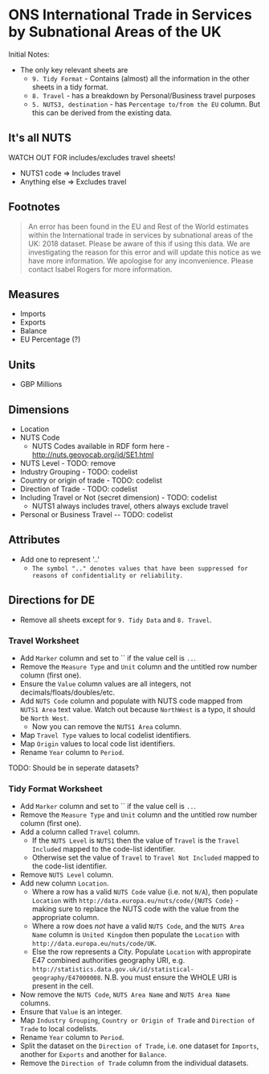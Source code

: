 # ONS International Trade in Services by Subnational Areas of the UK

Initial Notes:

* The only key relevant sheets are
  * `9. Tidy Format` - Contains (almost) all the information in the other sheets in a tidy format.
  * `8. Travel` - has a breakdown by Personal/Business travel purposes
  * `5. NUTS3, destination` - has `Percentage to/from the EU` column. But this can be derived from the existing data.

## It's all NUTS

WATCH OUT FOR includes/excludes travel sheets!

* NUTS1 code => Includes travel
* Anything else => Excludes travel

## Footnotes

> An error has been found in the EU and Rest of the World estimates within the International trade in services by subnational areas of the UK: 2018 dataset. Please be aware of this if using this data. We are investigating the reason for this error and will update this notice as we have more information. We apologise for any inconvenience. Please contact Isabel Rogers for more information.

## Measures

* Imports
* Exports
* Balance
* EU Percentage (?)

## Units

* GBP Millions

## Dimensions

* Location
* NUTS Code
  * NUTS Codes available in RDF form here - http://nuts.geovocab.org/id/SE1.html
* NUTS Level - TODO: remove
* Industry Grouping - TODO: codelist
* Country or origin of trade - TODO: codelist
* Direction of Trade - TODO: codelist
* Including Travel or Not (secret dimension) - TODO: codelist
  * NUTS1 always includes travel, others always exclude travel
* Personal or Business Travel -- TODO: codelist

## Attributes

* Add one to represent '..'
  * `The symbol ".." denotes values that have been suppressed for reasons of confidentiality or reliability.`

## Directions for DE

* Remove all sheets except for `9. Tidy Data` and `8. Travel`.

### Travel Worksheet

* Add `Marker` column and set to `` if the value cell is `..`.
* Remove the `Measure Type` and `Unit` column and the untitled row number column (first one).
* Ensure the `Value` column values are all integers, not decimals/floats/doubles/etc.
* Add `NUTS Code` column and populate with NUTS code mapped from `NUTS1 Area` text value. Watch out because `NorthWest` is a typo, it should be `North West`.
  * Now you can remove the `NUTS1 Area` column.
* Map `Travel Type` values to local codelist identifiers.
* Map `Origin` values to local code list identifiers.
* Rename `Year` column to `Period`.

TODO: Should be in seperate datasets?

<!-- To be joined with the `Imports` data split out from the `9. Tidy Format` sheet. -->

### Tidy Format Worksheet

* Add `Marker` column and set to `` if the value cell is `..`.
* Remove the `Measure Type` and `Unit` column and the untitled row number column (first one).
* Add a column called `Travel` column.
  * If the `NUTS Level` is `NUTS1` then the value of `Travel` is the `Travel Included` mapped to the code-list identifier.
  * Otherwise set the value of `Travel` to `Travel Not Included` mapped to the code-list identifier.
* Remove `NUTS Level` column.
* Add new column `Location`.
  * Where a row has a valid `NUTS Code` value (i.e. not `N/A`), then populate `Location` with `http://data.europa.eu/nuts/code/{NUTS Code}` - making sure to replace the NUTS code with the value from the appropriate column.
  * Where a row does *not* have a valid `NUTS Code`, and the `NUTS Area Name` column is `United Kingdom` then populate the `Location` with `http://data.europa.eu/nuts/code/UK`.
  * Else the row represents a City. Populate `Location` with appropirate E47 combined authorities geography URI, e.g. `http://statistics.data.gov.uk/id/statistical-geography/E47000008`. N.B. you must ensure the WHOLE URI is present in the cell.
* Now remove the `NUTS Code`, `NUTS Area Name` and `NUTS Area Name` columns.
* Ensure that `Value` is an integer.
* Map `Industry Grouping`, `Country or Origin of Trade` and `Direction of Trade` to local codelists.
* Rename `Year` column to `Period`.
* Split the dataset on the `Direction of Trade`, i.e. one dataset for `Imports`, another for `Exports` and another for `Balance`.
* Remove the `Direction of Trade` column from the individual datasets.

